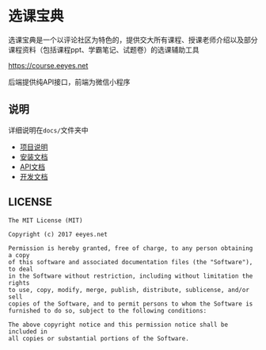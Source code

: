 # 选课宝典

选课宝典是一个以评论社区为特色的，提供交大所有课程、授课老师介绍以及部分课程资料（包括课程ppt、学霸笔记、试题卷）的选课辅助工具

<https://course.eeyes.net>

后端提供纯API接口，前端为微信小程序

## 说明

详细说明在`docs/`文件夹中

* [项目说明](docs/introduction.md)
* [安装文档](docs/install.md)
* [API文档](docs/api/README.md)
* [开发文档](docs/development.md)

## LICENSE

    The MIT License (MIT)
    
    Copyright (c) 2017 eeyes.net
    
    Permission is hereby granted, free of charge, to any person obtaining a copy
    of this software and associated documentation files (the "Software"), to deal
    in the Software without restriction, including without limitation the rights
    to use, copy, modify, merge, publish, distribute, sublicense, and/or sell
    copies of the Software, and to permit persons to whom the Software is
    furnished to do so, subject to the following conditions:
    
    The above copyright notice and this permission notice shall be included in
    all copies or substantial portions of the Software.
